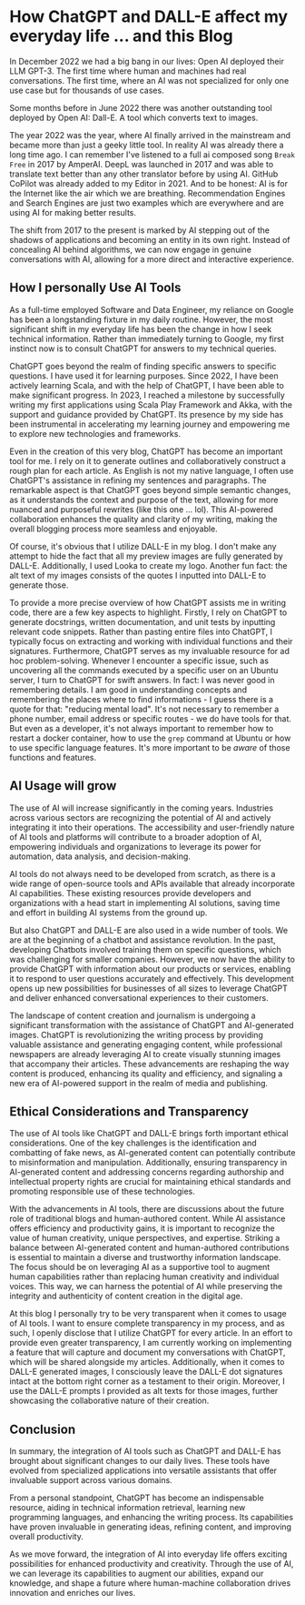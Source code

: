 # How ChatGPT and DALL-E affect my everyday life ... and this Blog
In December 2022 we had a big bang in our lives: Open AI deployed their LLM GPT-3. The first time where human and machines had real conversations. The first time, where an AI was not specialized for only one use case but for thousands of use cases.

Some months before in June 2022 there was another outstanding tool deployed by Open AI: Dall-E. A tool which converts text to images.

The year 2022 was the year, where AI finally arrived in the mainstream and became more than just a geeky little tool. In reality AI was already there a long time ago. I can remember I've listened to a full ai composed song `Break Free` in 2017 by AmperAI. DeepL was launched in 2017 and was able to translate text better than any other translator before by using AI. GitHub CoPilot was already added to my Editor in 2021. And to be honest: AI is for the Internet like the air which we are breathing. Recommendation Engines and Search Engines are just two examples which are everywhere and are using AI for making better results.

The shift from 2017 to the present is marked by AI stepping out of the shadows of applications and becoming an entity in its own right. Instead of concealing AI behind algorithms, we can now engage in genuine conversations with AI, allowing for a more direct and interactive experience.

## How I personally Use AI Tools
 As a full-time employed Software and Data Engineer, my reliance on Google has been a longstanding fixture in my daily routine. However, the most significant shift in my everyday life has been the change in how I seek technical information. Rather than immediately turning to Google, my first instinct now is to consult ChatGPT for answers to my technical queries.

ChatGPT goes beyond the realm of finding specific answers to specific questions. I have used it for learning purposes. Since 2022, I have been actively learning Scala, and with the help of ChatGPT, I have been able to make significant progress. In 2023, I reached a milestone by successfully writing my first applications using Scala Play Framework and Akka, with the support and guidance provided by ChatGPT. Its presence by my side has been instrumental in accelerating my learning journey and empowering me to explore new technologies and frameworks.

Even in the creation of this very blog, ChatGPT has become an important tool for me. I rely on it to generate outlines and collaboratively construct a rough plan for each article. As English is not my native language, I often use ChatGPT's assistance in refining my sentences and paragraphs. The remarkable aspect is that ChatGPT goes beyond simple semantic changes, as it understands the context and purpose of the text, allowing for more nuanced and purposeful rewrites (like this one ... lol). This AI-powered collaboration enhances the quality and clarity of my writing, making the overall blogging process more seamless and enjoyable.

Of course, it's obvious that I utilize DALL-E in my blog. I don't make any attempt to hide the fact that all my preview images are fully generated by DALL-E. Additionally, I used Looka to create my logo. Another fun fact: the alt text of my images consists of the quotes I inputted into DALL-E to generate those.
  
To provide a more precise overview of how ChatGPT assists me in writing code, there are a few key aspects to highlight. Firstly, I rely on ChatGPT to generate docstrings, written documentation, and unit tests by inputting relevant code snippets. Rather than pasting entire files into ChatGPT, I typically focus on extracting and working with individual functions and their signatures. Furthermore, ChatGPT serves as my invaluable resource for ad hoc problem-solving. Whenever I encounter a specific issue, such as uncovering all the commands executed by a specific user on an Ubuntu server, I turn to ChatGPT for swift answers. In fact: I was never good in remembering details. I am good in understanding concepts and remembering the places where to find informations - I guess there is a quote for that: "reducing mental load". It's not necessary to remember a phone number, email address or specific routes - we do have tools for that. But even as a developer, it's not always important to remember how to restart a docker container, how to use the `grep`  command at Ubuntu or how to use specific language features. It's more important to be *aware* of those functions and features.

## AI Usage will grow
The use of AI will increase significantly in the coming years. Industries across various sectors are recognizing the potential of AI and actively integrating it into their operations. The accessibility and user-friendly nature of AI tools and platforms will contribute to a broader adoption of AI, empowering individuals and organizations to leverage its power for automation, data analysis, and decision-making.

AI tools do not always need to be developed from scratch, as there is a wide range of open-source tools and APIs available that already incorporate AI capabilities. These existing resources provide developers and organizations with a head start in implementing AI solutions, saving time and effort in building AI systems from the ground up. 

But also ChatGPT and DALL-E are also used in a wide number of tools. 
We are at the beginning of a chatbot and assistance revolution. In the past, developing Chatbots involved training them on specific questions, which was challenging for smaller companies. However, we now have the ability to provide ChatGPT with information about our products or services, enabling it to respond to user questions accurately and effectively. This development opens up new possibilities for businesses of all sizes to leverage ChatGPT and deliver enhanced conversational experiences to their customers.
  
The landscape of content creation and journalism is undergoing a significant transformation with the assistance of ChatGPT and AI-generated images. ChatGPT is revolutionizing the writing process by providing valuable assistance and generating engaging content, while professional newspapers are already leveraging AI to create visually stunning images that accompany their articles. These advancements are reshaping the way content is produced, enhancing its quality and efficiency, and signaling a new era of AI-powered support in the realm of media and publishing.

## Ethical Considerations and Transparency
The use of AI tools like ChatGPT and DALL-E brings forth important ethical considerations. One of the key challenges is the identification and combatting of fake news, as AI-generated content can potentially contribute to misinformation and manipulation. Additionally, ensuring transparency in AI-generated content and addressing concerns regarding authorship and intellectual property rights are crucial for maintaining ethical standards and promoting responsible use of these technologies.

With the advancements in AI tools, there are discussions about the future role of traditional blogs and human-authored content. While AI assistance offers efficiency and productivity gains, it is important to recognize the value of human creativity, unique perspectives, and expertise. Striking a balance between AI-generated content and human-authored contributions is essential to maintain a diverse and trustworthy information landscape. The focus should be on leveraging AI as a supportive tool to augment human capabilities rather than replacing human creativity and individual voices. This way, we can harness the potential of AI while preserving the integrity and authenticity of content creation in the digital age.

At this blog I personally try to be very transparent when it comes to usage of AI tools. I want to ensure complete transparency in my process, and as such, I openly disclose that I utilize ChatGPT for every article. In an effort to provide even greater transparency, I am currently working on implementing a feature that will capture and document my conversations with ChatGPT, which will be shared alongside my articles. Additionally, when it comes to DALL-E generated images, I consciously leave the DALL-E dot signatures intact at the bottom right corner as a testament to their origin. Moreover, I use the DALL-E prompts I provided as alt texts for those images, further showcasing the collaborative nature of their creation.

## Conclusion
  In summary, the integration of AI tools such as ChatGPT and DALL-E has brought about significant changes to our daily lives. These tools have evolved from specialized applications into versatile assistants that offer invaluable support across various domains.

From a personal standpoint, ChatGPT has become an indispensable resource, aiding in technical information retrieval, learning new programming languages, and enhancing the writing process. Its capabilities have proven invaluable in generating ideas, refining content, and improving overall productivity.

As we move forward, the integration of AI into everyday life offers exciting possibilities for enhanced productivity and creativity. Through the use of AI, we can leverage its capabilities to augment our abilities, expand our knowledge, and shape a future where human-machine collaboration drives innovation and enriches our lives.
